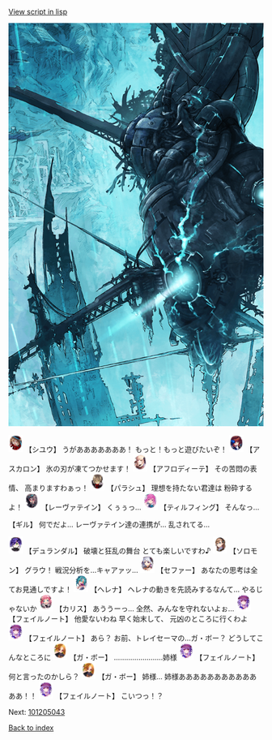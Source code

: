 [View script in lisp](../scripts/101205041.txt)

![underground_world_3.png](../images/backgrounds/underground_world_3.png)

<img src="../images/units/3201911.png" alt="3201911.png" height="34"/>
【シユウ】
うがあああああああ！
もっと！もっと遊びたいぞ！

<img src="../images/units/3102311.png" alt="3102311.png" height="34"/>
【アスカロン】
氷の刃が凍てつかせます！

<img src="../images/units/3401311.png" alt="3401311.png" height="34"/>
【アフロディーテ】
その苦悶の表情、
高まりますわぁっ！

<img src="../images/units/3200411.png" alt="3200411.png" height="34"/>
【パラシュ】
理想を持たない君達は
粉砕するよ！

<img src="../images/units/3100211.png" alt="3100211.png" height="34"/>
【レーヴァテイン】
くぅぅっ…

<img src="../images/units/3101411.png" alt="3101411.png" height="34"/>
【ティルフィング】
そんなっ…

【ギル】
何でだよ…
レーヴァテイン達の連携が…
乱されてる…

<img src="../images/units/3100311.png" alt="3100311.png" height="34"/>
【デュランダル】
破壊と狂乱の舞台
とても楽しいですわ♪

<img src="../images/units/3503111.png" alt="3503111.png" height="34"/>
【ソロモン】
グラウ！
戦況分析を…キャアァッ…

<img src="../images/units/3502111.png" alt="3502111.png" height="34"/>
【セファー】
あなたの思考は全てお見通しですよ！

<img src="../images/units/3302811.png" alt="3302811.png" height="34"/>
【ヘレナ】
ヘレナの動きを先読みするなんて…
やるじゃないか

<img src="../images/units/3602511.png" alt="3602511.png" height="34"/>
【カリス】
あううーっ…
全然、みんなを守れないよぉ…

<img src="../images/units/3401911.png" alt="3401911.png" height="34"/>
【フェイルノート】
他愛ないわね
早く始末して、
元凶のところに行くわよ

<img src="../images/units/3401911.png" alt="3401911.png" height="34"/>
【フェイルノート】
あら？
お前、トレイセーマの…ガ・ボー？
どうしてこんなところに

<img src="../images/units/3302111.png" alt="3302111.png" height="34"/>
【ガ・ボー】
……………………姉様

<img src="../images/units/3401911.png" alt="3401911.png" height="34"/>
【フェイルノート】
何と言ったのかしら？

<img src="../images/units/3302111.png" alt="3302111.png" height="34"/>
【ガ・ボー】
姉様…
姉様あああああああああああああ！！

<img src="../images/units/3401911.png" alt="3401911.png" height="34"/>
【フェイルノート】
こいつっ！？

Next: [101205043](101205043.md)

[Back to index](index.md)
